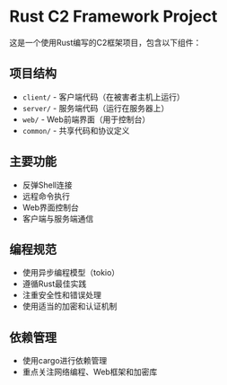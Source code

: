 <!-- Use this file to provide workspace-specific custom instructions to Copilot. For more details, visit https://code.visualstudio.com/docs/copilot/copilot-customization#_use-a-githubcopilotinstructionsmd-file -->

# Rust C2 Framework Project

这是一个使用Rust编写的C2框架项目，包含以下组件：

## 项目结构
- `client/` - 客户端代码（在被害者主机上运行）
- `server/` - 服务端代码（运行在服务器上）
- `web/` - Web前端界面（用于控制台）
- `common/` - 共享代码和协议定义

## 主要功能
- 反弹Shell连接
- 远程命令执行
- Web界面控制台
- 客户端与服务端通信

## 编程规范
- 使用异步编程模型（tokio）
- 遵循Rust最佳实践
- 注重安全性和错误处理
- 使用适当的加密和认证机制

## 依赖管理
- 使用cargo进行依赖管理
- 重点关注网络编程、Web框架和加密库
